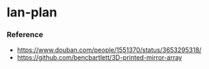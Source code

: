 # lan-plan

### Reference
- https://www.douban.com/people/1551370/status/3653295318/
- https://github.com/bencbartlett/3D-printed-mirror-array
